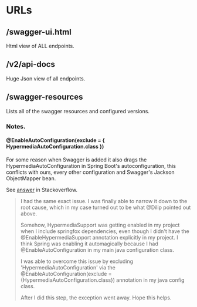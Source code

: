 # URLs

## /swagger-ui.html
Html view of ALL endpoints.

## /v2/api-docs
Huge Json view of all endpoints.

## /swagger-resources
Lists all of the swagger resources and configured versions.

### Notes.

#### @EnableAutoConfiguration(exclude = { HypermediaAutoConfiguration.class })
For some reason when Swagger is added it also drags the HypermediaAutoConfiguration in Spring Boot's autoconfiguration, this conflicts with ours, every other configuration and Swagger's Jackson ObjectMapper bean.

See [answer](http://stackoverflow.com/questions/31307883/springfox-dependency-breaking-my-spring-context) in Stackoverflow.

> I had the same exact issue. I was finally able to narrow it down to the root cause, which in my case turned out to be what @Dilip pointed out above.
>
> Somehow, HypermediaSupport was getting enabled in my project when I include springfox dependencies, even though I didn't have the @EnableHypermediaSupport annotation explicitly in my project. I think Spring was enabling it automagically because I had @EnableAutoConfiguration in my main java configuration class.
>
> I was able to overcome this issue by excluding 'HypermediaAutoConfiguration' via the @EnableAutoConfiguration(exclude = {HypermediaAutoConfiguration.class}) annotation in my java config class.
>
> After I did this step, the exception went away. Hope this helps.
